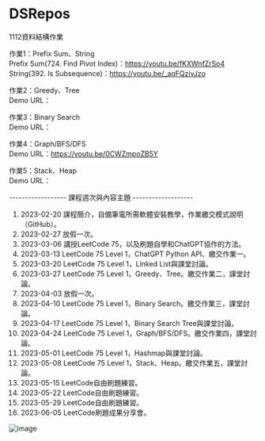 # DSRepos
1112資料結構作業

作業1：Prefix Sum、String  
Prefix Sum(724. Find Pivot Index)：https://youtu.be/fKXWnfZrSo4  
String(392. Is Subsequence)：https://youtu.be/_aqFQzivJzo


作業2：Greedy、Tree  
Demo URL：

作業3：Binary Search  
Demo URL：

作業4：Graph/BFS/DFS  
Demo URL：https://youtu.be/0CWZmpoZB5Y  

作業5：Stack、Heap  
Demo URL：

------------------  課程週次與內容主題  -------------------
1. 2023-02-20 課程簡介，自備筆電所需軟體安裝教學，作業繳交模式說明（GitHub）。
2. 2023-02-27 放假一次。
3. 2023-03-06 講授LeetCode 75，以及刷題自學和ChatGPT協作的方法。
4. 2023-03-13 LeetCode 75 Level 1，ChatGPT Python API、繳交作業一。
5. 2023-03-20 LeetCode 75 Level 1，Linked List與課堂討論。
6. 2023-03-27 LeetCode 75 Level 1，Greedy、Tree。繳交作業二，課堂討論。
7. 2023-04-03 放假一次。
8. 2023-04-10 LeetCode 75 Level 1，Binary Search。繳交作業三，課堂討論。
9. 2023-04-17 LeetCode 75 Level 1，Binary Search Tree與課堂討論。
10. 2023-04-24 LeetCode 75 Level 1，Graph/BFS/DFS。繳交作業四，課堂討論。
11. 2023-05-01 LeetCode 75 Level 1，Hashmap與課堂討論。
12. 2023-05-08 LeetCode 75 Level 1，Stack、Heap。繳交作業五，課堂討論。
13. 2023-05-15 LeetCode自由刷題練習。
14. 2023-05-22 LeetCode自由刷題練習。
15. 2023-05-29 LeetCode自由刷題練習。
16. 2023-06-05 LeetCode刷題成果分享會。


![image](https://user-images.githubusercontent.com/19266318/227772628-31ad128a-bffc-4b94-b89e-d2f4d0241849.png)

